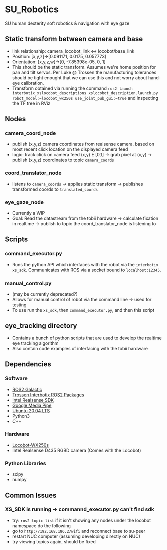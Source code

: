 # SU_Robotics
SU human dexterity soft robotics &amp; navigation with eye gaze

## Static transform between camera and base
  - link relationship: camera_locobot_link <-> locobot/base_link
  - Position: [x,y,z]->[0.091171, 0.0175, 0.057773]
  - Orientation: [x,y,z,w]->[0, -7.85398e-05, 0, 1]
  - This should be the static transform. Assumes we're home position for pan and tilt servos. Per Luke @ Trossen the manufacturing tolerances should be tight enought that we can use this and not worry about hand-eye calibration.
  - Transform obtained via running the command `ros2 launch interbotix_xslocobot_descriptions xslocobot_description.launch.py robot_model:=locobot_wx250s use_joint_pub_gui:=true` and inspecting the TF tree in RViz

## Nodes
### camera_coord_node
  - publish (x,y,z) camera coordinates from realsense camera. based on most recent click location on the displayed camera feed
  - logic: track click on camera feed (x,y) E [0,1] -> grab pixel at (x,y) -> publish (x,y,z) coordinates to topic `camera_coords`

### coord_translator_node
  - listens to `camera_coords` -> applies static transform -> publishes transformed coords to `translated_coords`

### eye_gaze_node
 - Currently a WIP
 - Goal: Read the datastream from the tobii hardware -> calculate fixation in realtime -> publish to topic the coord_translator_node is listening to

## Scripts
### command_executor.py
  - Runs the python API which interfaces with the robot via the `interbotix xs_sdk`. Communicates with ROS via a socket bound to `localhost:12345`.
### manual_control.py
  - (may be currently deprecated?)
  - Allows for manual control of robot via the command line -> used for testing
  - To use run the `xs_sdk`, then `command_executor.py`, and then this script

## eye_tracking directory
- Contains a bunch of python scripts that are used to develop the realtime eye tracking algorithm
- Also contain code examples of interfacing with the tobii hardware

## Dependencies
### Software
- [ROS2 Galactic](https://docs.ros.org/en/galactic/index.html)
- [Trossen Interbotix ROS2 Packages](https://docs.trossenrobotics.com/interbotix_xslocobots_docs/ros2_packages.html)
- [Intel Realsense SDK](https://dev.intelrealsense.com/docs/docs-get-started?_ga=2.43295590.2124744568.1709670869-273457915.1707248308)
- [Google Media Pipe](https://developers.google.com/mediapipe/solutions/vision/gesture_recognizer#configurations_options)
- [Ubuntu 20.04 LTS](https://ubuntu.com/)
- Python3
- C++
### Hardware
- [Locobot-WX250s](https://www.trossenrobotics.com/locobot-wx250.aspx)
- Intel Realsense D435 RGBD camera (Comes with the Locobot)
### Python Libraries
- scipy
- numpy

## Common Issues
### XS_SDK is running -> commannd_executor.py can't find sdk
- try: `ros2 topic list` if it isn't showing any nodes under the locobot namespace do the following
- go to `http://192.168.186.2/wifi` and reconnect base to su-peer
- restart NUC computer (assuming developing directly on NUC)
- try viewing topics again, should be fixed
